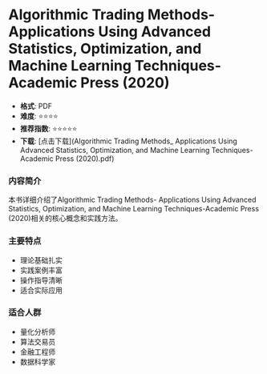 # Algorithmic Trading Methods- Applications Using Advanced Statistics, Optimization, and Machine Learning Techniques-Academic Press (2020)

- **格式**: PDF
- **难度**: ⭐⭐⭐⭐
- **推荐指数**: ⭐⭐⭐⭐⭐
- **下载**: [点击下载](Algorithmic Trading Methods_ Applications Using Advanced Statistics, Optimization, and Machine Learning Techniques-Academic Press (2020).pdf)

### 内容简介
本书详细介绍了Algorithmic Trading Methods- Applications Using Advanced Statistics, Optimization, and Machine Learning Techniques-Academic Press (2020)相关的核心概念和实践方法。

### 主要特点
- 理论基础扎实
- 实践案例丰富
- 操作指导清晰
- 适合实际应用

### 适合人群
- 量化分析师
- 算法交易员
- 金融工程师
- 数据科学家
